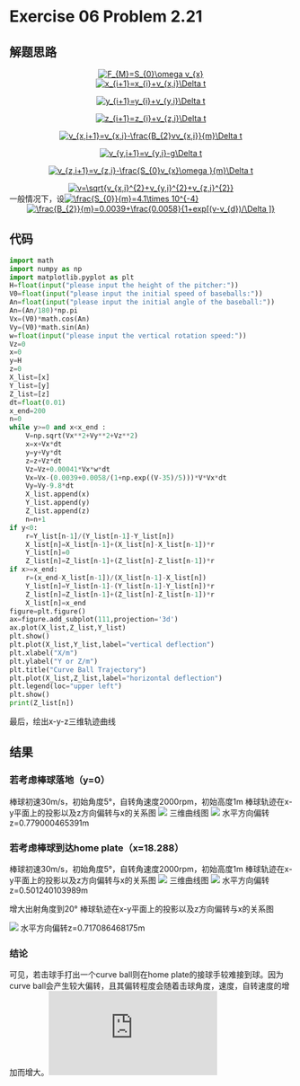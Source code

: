 # Exercise 06 Problem 2.21
## 解题思路
<div align=center><a href="http://www.codecogs.com/eqnedit.php?latex=F_{M}=S_{0}\omega&space;v_{x}" target="_blank"><img src="http://latex.codecogs.com/gif.latex?F_{M}=S_{0}\omega&space;v_{x}" title="F_{M}=S_{0}\omega v_{x}" /></a>
<div align=left>
<div align=center><a href="http://www.codecogs.com/eqnedit.php?latex=x_{i&plus;1}=x_{i}&plus;v_{x,i}\Delta&space;t" target="_blank"><img src="http://latex.codecogs.com/gif.latex?x_{i&plus;1}=x_{i}&plus;v_{x,i}\Delta&space;t" title="x_{i+1}=x_{i}+v_{x,i}\Delta t" /></a>

<a href="http://www.codecogs.com/eqnedit.php?latex=y_{i&plus;1}=y_{i}&plus;v_{y,i}\Delta&space;t" target="_blank"><img src="http://latex.codecogs.com/gif.latex?y_{i&plus;1}=y_{i}&plus;v_{y,i}\Delta&space;t" title="y_{i+1}=y_{i}+v_{y,i}\Delta t" /></a>

<a href="http://www.codecogs.com/eqnedit.php?latex=z_{i&plus;1}=z_{i}&plus;v_{z,i}\Delta&space;t" target="_blank"><img src="http://latex.codecogs.com/gif.latex?z_{i&plus;1}=z_{i}&plus;v_{z,i}\Delta&space;t" title="z_{i+1}=z_{i}+v_{z,i}\Delta t" /></a>

<a href="http://www.codecogs.com/eqnedit.php?latex=v_{x,i&plus;1}=v_{x,i}-\frac{B_{2}vv_{x,i}}{m}\Delta&space;t" target="_blank"><img src="http://latex.codecogs.com/gif.latex?v_{x,i&plus;1}=v_{x,i}-\frac{B_{2}vv_{x,i}}{m}\Delta&space;t" title="v_{x,i+1}=v_{x,i}-\frac{B_{2}vv_{x,i}}{m}\Delta t" /></a>

<a href="http://www.codecogs.com/eqnedit.php?latex=v_{y,i&plus;1}=v_{y,i}-g\Delta&space;t" target="_blank"><img src="http://latex.codecogs.com/gif.latex?v_{y,i&plus;1}=v_{y,i}-g\Delta&space;t" title="v_{y,i+1}=v_{y,i}-g\Delta t" /></a>

<a href="http://www.codecogs.com/eqnedit.php?latex=v_{z,i&plus;1}=v_{z,i}-\frac{S_{0}v_{x}\omega&space;}{m}\Delta&space;t" target="_blank"><img src="http://latex.codecogs.com/gif.latex?v_{z,i&plus;1}=v_{z,i}-\frac{S_{0}v_{x}\omega&space;}{m}\Delta&space;t" title="v_{z,i+1}=v_{z,i}-\frac{S_{0}v_{x}\omega }{m}\Delta t" /></a>

<div align=left>
<div align=center><a href="http://www.codecogs.com/eqnedit.php?latex=v=\sqrt{v_{x,i}^{2}&plus;v_{y,i}^{2}&plus;v_{z,i}^{2}}" target="_blank"><img src="http://latex.codecogs.com/gif.latex?v=\sqrt{v_{x,i}^{2}&plus;v_{y,i}^{2}&plus;v_{z,i}^{2}}" title="v=\sqrt{v_{x,i}^{2}+v_{y,i}^{2}+v_{z,i}^{2}}" /></a>
<div align=left>
一般情况下，设<a href="http://www.codecogs.com/eqnedit.php?latex=\frac{S_{0}}{m}=4.1\times&space;10^{-4}" target="_blank"><img src="http://latex.codecogs.com/gif.latex?\frac{S_{0}}{m}=4.1\times&space;10^{-4}" title="\frac{S_{0}}{m}=4.1\times 10^{-4}" /></a>
  <div align=center><a href="http://www.codecogs.com/eqnedit.php?latex=\frac{B_{2}}{m}=0.0039&plus;\frac{0.0058}{1&plus;exp[(v-v_{d})/\Delta&space;]}" target="_blank"><img src="http://latex.codecogs.com/gif.latex?\frac{B_{2}}{m}=0.0039&plus;\frac{0.0058}{1&plus;exp[(v-v_{d})/\Delta&space;]}" title="\frac{B_{2}}{m}=0.0039+\frac{0.0058}{1+exp[(v-v_{d})/\Delta ]}" /></a>

<div align=left>

## 代码
```python
import math
import numpy as np
import matplotlib.pyplot as plt
H=float(input("please input the height of the pitcher:"))
V0=float(input("please input the initial speed of baseballs:"))
An=float(input("please input the initial angle of the baseball:"))
An=(An/180)*np.pi
Vx=(V0)*math.cos(An)
Vy=(V0)*math.sin(An)
w=float(input("please input the vertical rotation speed:"))
Vz=0
x=0
y=H
z=0
X_list=[x]
Y_list=[y]
Z_list=[z]
dt=float(0.01)
x_end=200
n=0
while y>=0 and x<x_end :
    V=np.sqrt(Vx**2+Vy**2+Vz**2)
    x=x+Vx*dt
    y=y+Vy*dt
    z=z+Vz*dt
    Vz=Vz+0.00041*Vx*w*dt
    Vx=Vx-(0.0039+0.0058/(1+np.exp((V-35)/5)))*V*Vx*dt
    Vy=Vy-9.8*dt
    X_list.append(x)
    Y_list.append(y)
    Z_list.append(z)
    n=n+1
if y<0:
    r=Y_list[n-1]/(Y_list[n-1]-Y_list[n])
    X_list[n]=X_list[n-1]+(X_list[n]-X_list[n-1])*r
    Y_list[n]=0
    Z_list[n]=Z_list[n-1]+(Z_list[n]-Z_list[n-1])*r
if x>=x_end:
    r=(x_end-X_list[n-1])/(X_list[n-1]-X_list[n])
    Y_list[n]=Y_list[n-1]-(Y_list[n-1]-Y_list[n])*r
    Z_list[n]=Z_list[n-1]+(Z_list[n]-Z_list[n-1])*r
    X_list[n]=x_end
figure=plt.figure()
ax=figure.add_subplot(111,projection='3d')
ax.plot(X_list,Z_list,Y_list)
plt.show()    
plt.plot(X_list,Y_list,label="vertical deflection")
plt.xlabel("X/m")
plt.ylabel("Y or Z/m")
plt.title("Curve Ball Trajectory")
plt.plot(X_list,Z_list,label="horizontal deflection")
plt.legend(loc="upper left")
plt.show()
print(Z_list[n])
```

最后，绘出x-y-z三维轨迹曲线
   
## 结果

### 若考虑棒球落地（y=0）
棒球初速30m/s，初始角度5°，自转角速度2000rpm，初始高度1m
棒球轨迹在x-y平面上的投影以及z方向偏转与x的关系图
![](https://github.com/lopo70/Computational_Physics_N2015301020170/blob/master/Exercise%2006/a.png)
三维曲线图
![](https://github.com/lopo70/Computational_Physics_N2015301020170/blob/master/Exercise%2006/b.png)
水平方向偏转z=0.779000465391m
### 若考虑棒球到达home plate（x=18.288）
棒球初速30m/s，初始角度5°，自转角速度2000rpm，初始高度1m
棒球轨迹在x-y平面上的投影以及z方向偏转与x的关系图
![](https://github.com/lopo70/Computational_Physics_N2015301020170/blob/master/Exercise%2006/c.png)
三维曲线图
![](https://github.com/lopo70/Computational_Physics_N2015301020170/blob/master/Exercise%2006/d.png)
水平方向偏转z=0.501240103989m

增大出射角度到20°
棒球轨迹在x-y平面上的投影以及z方向偏转与x的关系图

![](https://github.com/lopo70/Computational_Physics_N2015301020170/blob/master/Exercise%2006/e.png)
水平方向偏转z=0.717086468175m

### 结论
可见，若击球手打出一个curve ball则在home plate的接球手较难接到球。因为curve ball会产生较大偏转，且其偏转程度会随着击球角度，速度，自转速度的增加而增大。![源代码](https://raw.githubusercontent.com/lopo70/Computational_Physics_N2015301020170/master/Exercise%2006/Exercise%20602.py)



